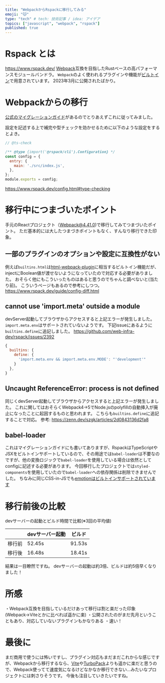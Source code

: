 ```yaml
---
title: "WebpackからRspackに移行してみる"
emoji: "😽"
type: "tech" # tech: 技術記事 / idea: アイデア
topics: ["javascript", "webpack", "rspack"]
published: true
---
```


# Rspack とは

https://www.rspack.dev/
[Webpack](https://webpack.js.org/)互換を目指したRustベースの高パフォーマンスモジュールバンドラ。
`Webpack`のよく使われるプラグインや機能が[ビルトイン](https://www.rspack.dev/config/builtins.html)で用意されています。
2023年3月に公開されたばかり。

# Webpackからの移行

[公式のマイグレーションガイド](https://www.rspack.dev/guide/migrate-from-webpack.html)があるのでとりあえずこれに従ってみました。

設定を記述する上で補完や型チェックを効かせるために以下のような設定をするとよき。
```js:rspack.config.js
// @ts-check

/** @type {import('@rspack/cli').Configuration} */
const config = {
  entry: {
    main: './src/index.js',
  },
};
module.exports = config;
```
https://www.rspack.dev/config.html#type-checking


# 移行中につまづいたポイント
手元のReactプロジェクト（Webpack@4.41.0)で移行してみてつまづいたポイント。
ただ基本的には大したつまづきポイントもなく、すんなり移行できた印象。

## 一部のプラグインのオプションや設定に互換性がない
例えば`builtins.html`は[html-webpack-plugin](https://github.com/jantimon/html-webpack-plugin)に相当するビルトイン機能だが、injectにBoolean値が渡せないようになっていたので対応する必要がありました。
おそらく他にもこういったものはあると思うのでちゃんと調べないと(当たり前)。
こういうページもあるので参考にしつつ。
https://www.rspack.dev/guide/config-diff.html

## cannot use 'import.meta' outside a module
devServer起動してブラウザからアクセスすると上記エラーが発生しました。
`import.meta.env`はサポートされていないようです。
下記issueにあるように`builtins.define`に追記しました。
https://github.com/web-infra-dev/rspack/issues/2392
```js:rspack.config.js
{
  builtins: {
    define: {
      'import.meta.env && import.meta.env.MODE': "'development'"
    }
  },
}
```

## Uncaught ReferenceError: process is not defined
同じくdevServer起動してブラウザからアクセスすると上記エラーが発生しました。
これに関してはおそらくWebpack4→5でNode.jsのpolyfillの自動挿入が廃止になったことに起因するものと思われます。
こちらも`builtins.define`に追記することで対応。
参考: https://zenn.dev/szgk/articles/2d0843136d2fa8

## babel-loader
これはマイグレーションガイドにも書いてありますが、RspackはTypeScriptやJSXをビルトインサポートしているので、その用途では`babel-loader`は不要なのですが、他の変換ロジックで`babel-loader`を使用している場合は依然としてconfigに記述する必要があります。
今回移行したプロジェクトでは`styled-components`を使用していたので`babel-loader`への依存関係は削除できませんでした。
ちなみに同じCSS-in-JSでも[emotionはビルトインサポートされています](https://www.rspack.dev/guide/react.html#emotion)


# 移行前後の比較
devサーバーの起動とビルド時間で比較(※3回の平均値)

|| devサーバー起動 | ビルド |
| ---- | ---- | ---- |
| 移行前 | 52.45s | 91.53s |
| 移行後 | 16.48s | 18.41s |

結果は一目瞭然ですね。
devサーバーの起動は約3倍、ビルドは約5倍早くなりました！

# 所感
・Webpack互換を目指しているだけあって移行は割と楽だった印象(Webpack→Viteとかに比べれば遥かに楽)
・公開されたのがまだ先月ということもあり、対応していないプラグインもかなりある
・速い！

# 最後に
まだ商用で使うには怖いですし、プラグイン対応もまだまだこれからな感じですが、Webpackから移行するなら、[Vite](https://ja.vitejs.dev/)や[TurboPack](https://turbo.build/pack)よりも遥かに楽だと思うので、Webpack使ってて速度気になるけどなかなか移行できない...みたいなプロジェクトには刺さりそうです。
今後も注目していきたいですね。
